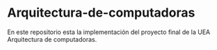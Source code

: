 # Arquitectura-de-computadoras
En este repositorio esta la implementación del proyecto final de la UEA Arquitectura de computadoras.
